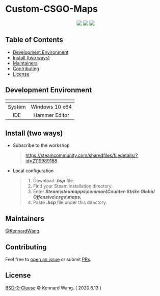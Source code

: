# Custom-CSGO-Maps

<div align="center">
  <img src="https://img.shields.io/github/stars/KennardWang/Custom-CSGO-Maps" />
  <img src="https://img.shields.io/github/license/KennardWang/Custom-CSGO-Maps" />
  <img src="https://img.shields.io/badge/maintenance-No-red" />
</div>



## Table of Contents

- [Development Environment](#development-environment)
- [Install (two ways)](#install-two-ways)
- [Maintainers](#maintainers)
- [Contributing](#contributing)
- [License](#license)



## Development Environment

| <!-- --> | <!-- --> |
|:---:|:---:|
| System | Windows 10 x64 |
| IDE | Hammer Editor |



## Install (two ways)

+ Subscribe to the workshop

  > https://steamcommunity.com/sharedfiles/filedetails/?id=2119989188.

+ Local configuration

  > 1. Download ***.bsp*** file.  
  > 2. Find your Steam installation directory.  
  > 3. Enter ***Steam\steamapps\common\Counter-Strike Global Offensive\csgo\maps***.  
  > 4. Paste ***.bsp*** file under this directory.



## Maintainers

[@KennardWang](https://github.com/KennardWang).



## Contributing

Feel free to [open an issue](https://github.com/KennardWang/Custom-CSGO-Maps/issues) or submit [PRs](https://github.com/KennardWang/Custom-CSGO-Maps/pulls).



## License

[BSD-2-Clause](LICENSE) © Kennard Wang. ( 2020.6.13 )
